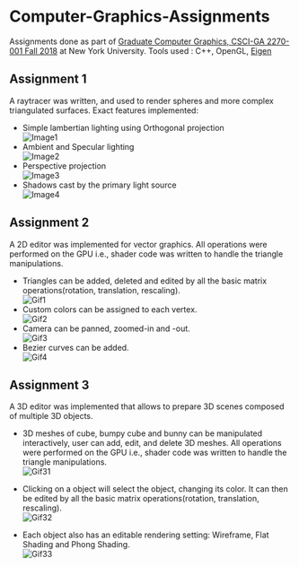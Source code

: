 # Computer-Graphics-Assignments
Assignments done as part of [Graduate Computer Graphics, CSCI-GA 2270-001 Fall 2018](https://github.com/danielepanozzo/cg) at New York University. Tools used : C++, OpenGL, [Eigen](http://eigen.tuxfamily.org/index.php?title=Main_Page)

## Assignment 1
A raytracer was written, and used to render spheres and more complex triangulated surfaces. Exact features implemented:
* Simple lambertian lighting using Orthogonal projection<br/>
![Image1](https://github.com/bhavanibhamidipaty/Computer-Graphics-Assignments/blob/master/Assignment1_1.png)
* Ambient and Specular lighting<br/>
![Image2](https://github.com/bhavanibhamidipaty/Computer-Graphics-Assignments/blob/master/Assignment1_2.png)
* Perspective projection<br/>
![Image3](https://github.com/bhavanibhamidipaty/Computer-Graphics-Assignments/blob/master/Assignment1_3.png)
* Shadows cast by the primary light source<br/>
![Image4](https://github.com/bhavanibhamidipaty/Computer-Graphics-Assignments/blob/master/Assignment1_4.png)

## Assignment 2
A 2D editor was implemented for vector graphics. All operations were performed on the GPU i.e., shader code was written to handle the triangle manipulations.

* Triangles can be added, deleted and edited by all the basic matrix operations(rotation, translation, rescaling). <br/>
![Gif1](https://github.com/bhavanibhamidipaty/Computer-Graphics-Assignments/blob/master/Asg2_1.gif)
* Custom colors can be assigned to each vertex.<br/>
![Gif2](https://github.com/bhavanibhamidipaty/Computer-Graphics-Assignments/blob/master/Asg2_2.gif)
* Camera can be panned, zoomed-in and -out.<br/>
![Gif3](https://github.com/bhavanibhamidipaty/Computer-Graphics-Assignments/blob/master/Asg2_3.gif)
* Bezier curves can be added.<br/>
![Gif4](https://github.com/bhavanibhamidipaty/Computer-Graphics-Assignments/blob/master/Asg2_4.gif)

## Assignment 3
A 3D editor was implemented that allows to prepare 3D scenes composed of multiple 3D objects. 

* 3D meshes of cube, bumpy cube and bunny can be manipulated interactively, user can add, edit, and delete 3D meshes. All operations were performed on the GPU i.e., shader code was written to handle the triangle manipulations.<br/>
![Gif31](https://github.com/bhavanibhamidipaty/Computer-Graphics-Assignments/blob/master/Asg3_1.gif)

* Clicking on a object will select the object, changing its color. It can then be edited by all the basic matrix operations(rotation, translation, rescaling).<br/>
![Gif32](https://github.com/bhavanibhamidipaty/Computer-Graphics-Assignments/blob/master/Asg3_2.gif)

* Each object also has an editable rendering setting: Wireframe, Flat Shading and Phong Shading.<br/>
![Gif33](https://github.com/bhavanibhamidipaty/Computer-Graphics-Assignments/blob/master/Asg3_3.gif)

